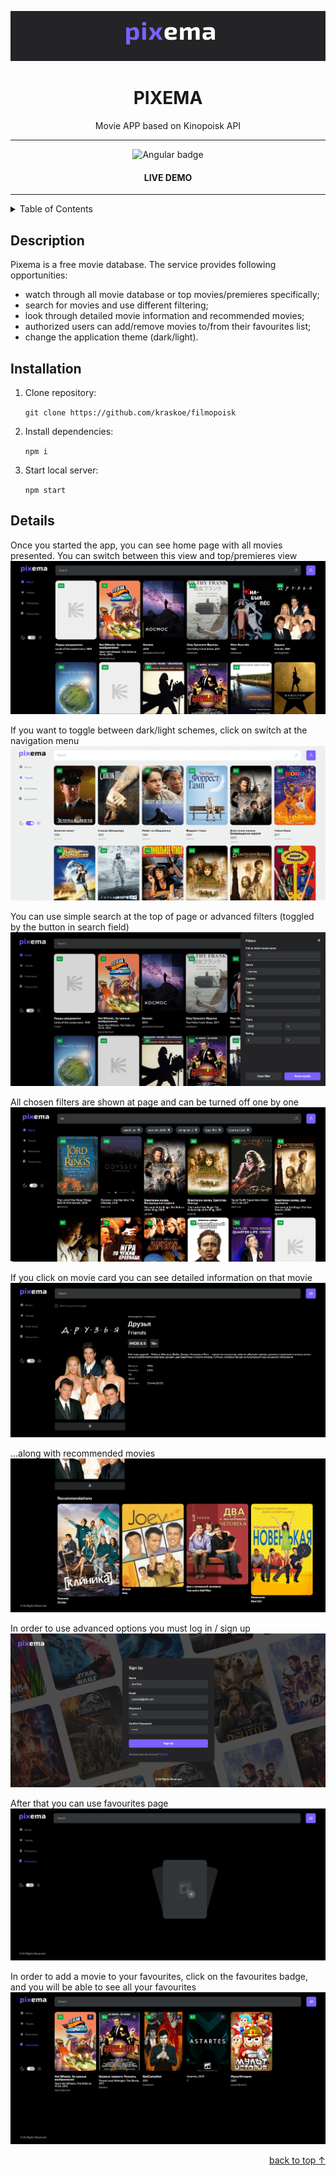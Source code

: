 <!-- LOGO -->
![Logo][logo]
<div style='text-align: center'>
<h1>PIXEMA</h1>
Movie APP based on Kinopoisk API
<hr/>
<img src='https://img.shields.io/badge/-Angular-DD0031?logo=angular&logoColor=white&style=plastic' alt='Angular badge'>
<h4>LIVE DEMO</h4>
<hr/>
</div>

<!-- TABLE OF CONTENTS -->
<details>
  <summary>Table of Contents</summary>
  <ol>
    <li>
      <a href="#description">Description</a>
    </li>
    <li>
      <a href="#installation">Installation</a>
    </li>
    <li><a href="#details">Details</a></li>
  </ol>
</details>

<!-- DESCRIPTION -->
## Description

Pixema is a free movie database. The service provides following opportunities:

- watch through all movie database or top movies/premieres specifically;
- search for movies and use different filtering;
- look through detailed movie information and recommended movies;
- authorized users can add/remove movies to/from their favourites list;
- change the application theme (dark/light).

<!-- INSTALLATION -->
## Installation

1. Clone repository:

   `git clone https://github.com/kraskoe/filmopoisk`
2. Install dependencies:

   `npm i`
3. Start local server:

   `npm start`

<!-- DETAILS -->
## Details
Once you started the app, you can see home page with all movies presented. You can switch between this view and top/premieres view
![Home page][home]

If you want to toggle between dark/light schemes, click on switch at the navigation menu
![Toggle themes][light-theme]

You can use simple search at the top of page or advanced filters (toggled by the button in search field)
![Search filters][filters]

All chosen filters are shown at page and can be turned off one by one
![Active filters][active-filters]

If you click on movie card you can see detailed information on that movie
![Detailed information][single]

...along with recommended movies
![Recommended movies][recommended]

In order to use advanced options you must log in / sign up
![Sign up][signup]

After that you can use favourites page
![Empty favourites][favs-empty]

In order to add a movie to your favourites, click on the favourites badge, and you will be able to see all your favourites
![Favourites][favs]

<p style='text-align: right'><a href="#readme-top">back to top &#8593;</a></p>

[demo]: url

[logo]: screens/logo.png

[home]: screens/home.png
[light-theme]: screens/light-theme.png
[filters]: screens/filters.png
[active-filters]: screens/active-filters.png
[active-filters]: screens/active-filters.png
[single]: screens/singlemovie.png
[recommended]: screens/recommended.png
[signup]: screens/signup.png
[favs-empty]: screens/favourites-empty.png
[favs]: screens/favourites.png

[angular-badge]: https://img.shields.io/badge/-Angular-DD0031?logo=angular&logoColor=white&style=plastic
[react-badge]: https://img.shields.io/badge/-React-61DAFB?logo=react&logoColor=white&style=plastic
[react-router-badge]: https://img.shields.io/badge/-React%20Router-CA4245?logo=react-router&logoColor=white&style=plastic
[styled-components-badge]: https://img.shields.io/badge/-Styled%20components-DB7093?logo=styled-components&logoColor=white&style=plastic
[redux-badge]: https://img.shields.io/badge/-Redux-764ABC?logo=redux&logoColor=white&style=plastic
[redux-toolkit-badge]: https://img.shields.io/badge/-Redux%20Toolkit-764ABC?logo=redux&logoColor=white&style=plastic
[typescript-badge]: https://img.shields.io/badge/-Typescript-3178C6?logo=typescript&logoColor=white&style=plastic
